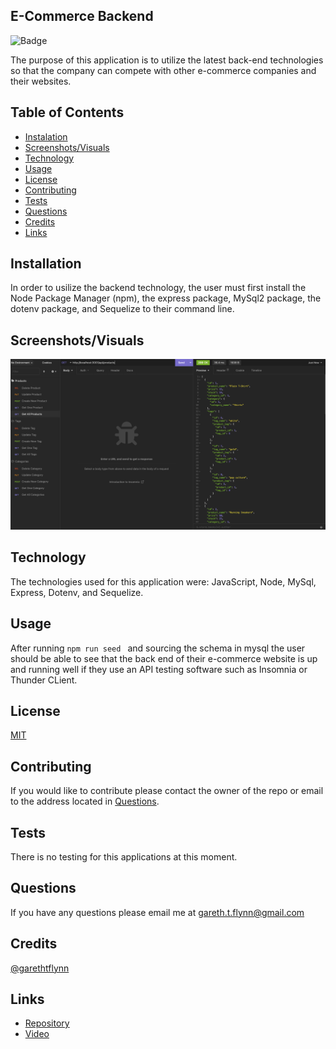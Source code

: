 ## E-Commerce Backend

![Badge](https://img.shields.io/badge/License-MIT-red)

The purpose of this application is to utilize the latest back-end technologies so that the company can compete with other e-commerce companies and their websites.

## Table of Contents 

  * [Instalation](#installation)
  * [Screenshots/Visuals](#screenshots/visuals)
  * [Technology](#technology)
  * [Usage](#usage)
  * [License](#license)
  * [Contributing](#contributing)
  * [Tests](#tests)
  * [Questions](#questions)
  * [Credits](#credits)
  * [Links](#links)

## Installation 

In order to usilize the backend technology, the user must first install the Node Package Manager (npm), the express package, MySql2 package, the dotenv package, and Sequelize to their command line.

## Screenshots/Visuals

![App Screenshot](/assets/ecom.png)

## Technology

The technologies used for this application were: JavaScript, Node, MySql, Express, Dotenv, and Sequelize.

## Usage

After running ```npm run seed ``` and sourcing the schema in mysql the user should be able to see that the back end of their e-commerce website is up and running well if they use an API testing software such as Insomnia or Thunder CLient. 

## License

[MIT](https://choosealicense.com/licenses/mit/)

## Contributing 

If you would like to contribute please contact the owner of the repo or email to the address located in [Questions](#questions).

## Tests

There is no testing for this applications at this moment.

## Questions 

If you have any questions please email me at gareth.t.flynn@gmail.com

## Credits

[@garethtflynn](https://www.github.com/garethtflynn) 

## Links  

* [Repository](https://github.com/garethtflynn/E-CommerceBackEnd)
* [Video](https://drive.google.com/file/d/1Oub36y3PzQeez2qpjBDS6pH5-SPm-xYB/view)
